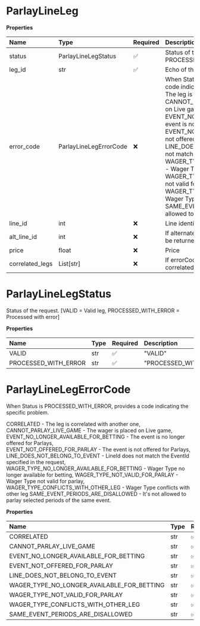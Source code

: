# ParlayLineLeg

**Properties**

| Name            | Type                   | Required | Description                                                                                                                                                                                                                                                                                                                                                                                                                                                                                                                                                                                                                                                                                                                                                                                          |
| :-------------- | :--------------------- | :------- | :--------------------------------------------------------------------------------------------------------------------------------------------------------------------------------------------------------------------------------------------------------------------------------------------------------------------------------------------------------------------------------------------------------------------------------------------------------------------------------------------------------------------------------------------------------------------------------------------------------------------------------------------------------------------------------------------------------------------------------------------------------------------------------------------------- |
| status          | ParlayLineLegStatus    | ✅       | Status of the request. [VALID = Valid leg, PROCESSED_WITH_ERROR = Processed with error]                                                                                                                                                                                                                                                                                                                                                                                                                                                                                                                                                                                                                                                                                                              |
| leg_id          | str                    | ✅       | Echo of the legId from the request.                                                                                                                                                                                                                                                                                                                                                                                                                                                                                                                                                                                                                                                                                                                                                                  |
| error_code      | ParlayLineLegErrorCode | ❌       | When Status is PROCESSED_WITH_ERROR, provides a code indicating the specific problem. CORRELATED - The leg is correlated with another one, CANNOT_PARLAY_LIVE_GAME - The wager is placed on Live game, EVENT_NO_LONGER_AVAILABLE_FOR_BETTING - The event is no longer offered for Parlays, EVENT_NOT_OFFERED_FOR_PARLAY - The event is not offered for Parlays, LINE_DOES_NOT_BELONG_TO_EVENT - LineId does not match the EventId specified in the request, WAGER_TYPE_NO_LONGER_AVAILABLE_FOR_BETTING - Wager Type no longer available for betting, WAGER_TYPE_NOT_VALID_FOR_PARLAY - Wager Type not valid for parlay, WAGER_TYPE_CONFLICTS_WITH_OTHER_LEG - Wager Type conflicts with other leg SAME_EVENT_PERIODS_ARE_DISALLOWED - It's not allowed to parlay selected periods of the same event. |
| line_id         | int                    | ❌       | Line identification.                                                                                                                                                                                                                                                                                                                                                                                                                                                                                                                                                                                                                                                                                                                                                                                 |
| alt_line_id     | int                    | ❌       | If alternate Line was requested, the Id of that line will be returned.                                                                                                                                                                                                                                                                                                                                                                                                                                                                                                                                                                                                                                                                                                                               |
| price           | float                  | ❌       | Price                                                                                                                                                                                                                                                                                                                                                                                                                                                                                                                                                                                                                                                                                                                                                                                                |
| correlated_legs | List[str]              | ❌       | If errorCode is CORRELATED will contain legIds of all correlated legs.                                                                                                                                                                                                                                                                                                                                                                                                                                                                                                                                                                                                                                                                                                                               |

# ParlayLineLegStatus

Status of the request. [VALID = Valid leg, PROCESSED_WITH_ERROR = Processed with error]

**Properties**

| Name                 | Type | Required | Description            |
| :------------------- | :--- | :------- | :--------------------- |
| VALID                | str  | ✅       | "VALID"                |
| PROCESSED_WITH_ERROR | str  | ✅       | "PROCESSED_WITH_ERROR" |

# ParlayLineLegErrorCode

When Status is PROCESSED_WITH_ERROR, provides a code indicating the specific problem.

CORRELATED - The leg is correlated with another one,  
 CANNOT_PARLAY_LIVE_GAME - The wager is placed on Live game,  
 EVENT_NO_LONGER_AVAILABLE_FOR_BETTING - The event is no longer offered for Parlays,  
 EVENT_NOT_OFFERED_FOR_PARLAY - The event is not offered for Parlays,  
 LINE_DOES_NOT_BELONG_TO_EVENT - LineId does not match the EventId specified in the request,  
 WAGER_TYPE_NO_LONGER_AVAILABLE_FOR_BETTING - Wager Type no longer available for betting,
WAGER_TYPE_NOT_VALID_FOR_PARLAY - Wager Type not valid for parlay,  
 WAGER_TYPE_CONFLICTS_WITH_OTHER_LEG - Wager Type conflicts with other leg
SAME_EVENT_PERIODS_ARE_DISALLOWED - It's not allowed to parlay selected periods of the same event.

**Properties**

| Name                                       | Type | Required | Description                                  |
| :----------------------------------------- | :--- | :------- | :------------------------------------------- |
| CORRELATED                                 | str  | ✅       | "CORRELATED"                                 |
| CANNOT_PARLAY_LIVE_GAME                    | str  | ✅       | "CANNOT_PARLAY_LIVE_GAME"                    |
| EVENT_NO_LONGER_AVAILABLE_FOR_BETTING      | str  | ✅       | "EVENT_NO_LONGER_AVAILABLE_FOR_BETTING"      |
| EVENT_NOT_OFFERED_FOR_PARLAY               | str  | ✅       | "EVENT_NOT_OFFERED_FOR_PARLAY"               |
| LINE_DOES_NOT_BELONG_TO_EVENT              | str  | ✅       | "LINE_DOES_NOT_BELONG_TO_EVENT"              |
| WAGER_TYPE_NO_LONGER_AVAILABLE_FOR_BETTING | str  | ✅       | "WAGER_TYPE_NO_LONGER_AVAILABLE_FOR_BETTING" |
| WAGER_TYPE_NOT_VALID_FOR_PARLAY            | str  | ✅       | "WAGER_TYPE_NOT_VALID_FOR_PARLAY"            |
| WAGER_TYPE_CONFLICTS_WITH_OTHER_LEG        | str  | ✅       | "WAGER_TYPE_CONFLICTS_WITH_OTHER_LEG"        |
| SAME_EVENT_PERIODS_ARE_DISALLOWED          | str  | ✅       | "SAME_EVENT_PERIODS_ARE_DISALLOWED"          |

<!-- This file was generated by liblab | https://liblab.com/ -->

